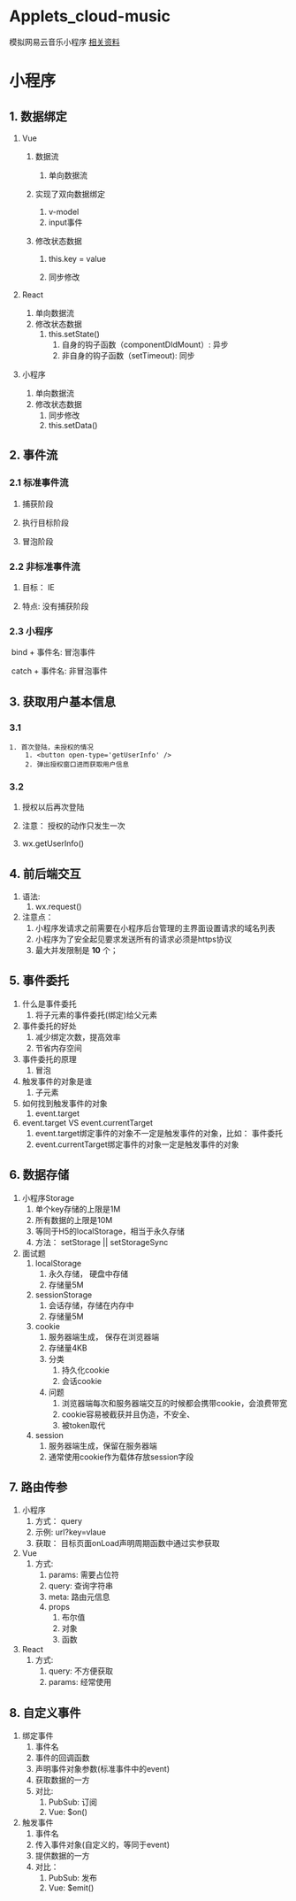 # Applets_cloud-music
模拟网易云音乐小程序  [相关资料](https://github.com/junjieweb/Applets_cloud-music/tree/data)
# 小程序

## 1. 数据绑定

1. Vue

   1. 数据流

      1. 单向数据流

   2. 实现了双向数据绑定

      1. v-model
      2. input事件

   3. 修改状态数据

      1. this.key = value

      2. 同步修改

         

2. React

   1. 单向数据流
   2. 修改状态数据
      1. this.setState()
         1. 自身的钩子函数（componentDIdMount）: 异步
         2. 非自身的钩子函数（setTimeout): 同步

3. 小程序

   1. 单向数据流
   2. 修改状态数据
      1. 同步修改
      2. this.setData()



## 2. 事件流

### 2.1 标准事件流

1. 捕获阶段

  2. 执行目标阶段
  3. 冒泡阶段

### 2.2 非标准事件流

1. 目标： IE

  2. 特点: 没有捕获阶段

### 2.3 小程序

​	bind + 事件名: 冒泡事件

​	catch + 事件名: 非冒泡事件

## 3. 获取用户基本信息

### 3.1 

 	1. 首次登陆，未授权的情况
 	  	1. <button open-type='getUserInfo' />
 	  	2. 弹出授权窗口进而获取用户信息

### 3.2

1. 授权以后再次登陆

  2. 注意： 授权的动作只发生一次
  3. wx.getUserInfo()

## 4. 前后端交互

1. 语法: 
   1. wx.request()
2. 注意点： 
   1. 小程序发请求之前需要在小程序后台管理的主界面设置请求的域名列表
   2. 小程序为了安全起见要求发送所有的请求必须是https协议
   3. 最大并发限制是 **10** 个；

## 5. 事件委托

1. 什么是事件委托
   1. 将子元素的事件委托(绑定)给父元素
2. 事件委托的好处
   1. 减少绑定次数，提高效率
   2. 节省内存空间
3. 事件委托的原理
   1. 冒泡
4. 触发事件的对象是谁
   1. 子元素
5. 如何找到触发事件的对象
   1. event.target
6. event.target VS event.currentTarget
   1. event.target绑定事件的对象不一定是触发事件的对象，比如： 事件委托
   2. event.currentTarget绑定事件的对象一定是触发事件的对象

## 6. 数据存储

1. 小程序Storage
   1. 单个key存储的上限是1M
   2. 所有数据的上限是10M
   3. 等同于H5的localStorage，相当于永久存储
   4. 方法： setStorage || setStorageSync
2. 面试题
   1. localStorage
      1. 永久存储， 硬盘中存储
      2. 存储量5M
   2. sessionStorage
      1. 会话存储，存储在内存中
      2. 存储量5M
   3. cookie
      1. 服务器端生成， 保存在浏览器端
      2. 存储量4KB
      3. 分类
         1. 持久化cookie
         2. 会话cookie
      4. 问题
         1. 浏览器端每次和服务器端交互的时候都会携带cookie，会浪费带宽
         2. cookie容易被截获并且伪造，不安全、
         3. 被token取代
   4. session
      1. 服务器端生成，保留在服务器端
      2. 通常使用cookie作为载体存放session字段



## 7. 路由传参

1. 小程序
   1. 方式： query
   2. 示例: url?key=vlaue
   3. 获取： 目标页面onLoad声明周期函数中通过实参获取
2. Vue
   1. 方式: 
      1. params: 需要占位符
      2. query: 查询字符串
      3. meta: 路由元信息
      4. props
         1. 布尔值
         2. 对象
         3. 函数
3. React
   1. 方式: 
      1. query: 不方便获取
      2. params: 经常使用



## 8. 自定义事件

1. 绑定事件
   1. 事件名
   2. 事件的回调函数
   3. 声明事件对象参数(标准事件中的event)
   4. 获取数据的一方
   5. 对比: 
      1. PubSub: 订阅
      2. Vue: $on()
2. 触发事件
   1. 事件名
   2. 传入事件对象(自定义的，等同于event)
   3. 提供数据的一方
   4. 对比： 
      1. PubSub: 发布
      2. Vue: $emit()
